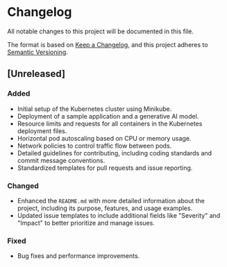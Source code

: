 # Changelog

All notable changes to this project will be documented in this file.

The format is based on [Keep a Changelog](https://keepachangelog.com/en/1.0.0/), and this project adheres to [Semantic Versioning](https://semver.org/spec/v2.0.0.html).

## [Unreleased]

### Added
- Initial setup of the Kubernetes cluster using Minikube.
- Deployment of a sample application and a generative AI model.
- Resource limits and requests for all containers in the Kubernetes deployment files.
- Horizontal pod autoscaling based on CPU or memory usage.
- Network policies to control traffic flow between pods.
- Detailed guidelines for contributing, including coding standards and commit message conventions.
- Standardized templates for pull requests and issue reporting.

### Changed
- Enhanced the `README.md` with more detailed information about the project, including its purpose, features, and usage examples.
- Updated issue templates to include additional fields like "Severity" and "Impact" to better prioritize and manage issues.

### Fixed
- Bug fixes and performance improvements.
